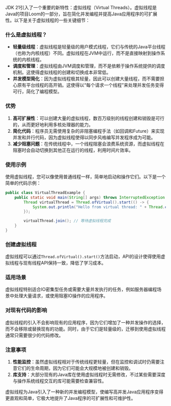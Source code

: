 JDK 21引入了一个重要的新特性：虚拟线程（Virtual Threads）。虚拟线程是Java的项目Loom的一部分，旨在简化并发编程并提高Java应用程序的可扩展性。以下是关于虚拟线程的一些关键细节：

### 什么是虚拟线程？

+ **轻量级线程**：虚拟线程是轻量级的用户模式线程，它们与传统的Java平台线程（也称为内核线程）不同。虚拟线程在JVM中运行，而不是直接映射到操作系统的内核线程。
+ **调度和管理**：虚拟线程由JVM调度和管理，而不是依赖于操作系统提供的调度机制。这使得虚拟线程的创建和切换成本非常低。
+ **并发模型简化**：因为虚拟线程极其轻量，因此可以创建大量线程，而不需要担心原有平台线程的高开销。这使得以“每个请求一个线程”来处理并发任务变得可行，简化了编程模型。

### 优势

1. **高可扩展性**：可以创建大量的虚拟线程，数百万级别的线程创建和销毁是可行的，从而更好地利用多核处理器的能力。
2. **简化代码**：程序员无需使用复杂的非阻塞编程手法（如回调和Future）来实现并发和并行代码，因为虚拟线程使得以同步风格编写并发程序成为可能。
3. **减少阻塞问题**：在传统线程中，一个线程阻塞会浪费系统资源，而虚拟线程在阻塞时会自动切换到其他正在运行的线程，利用时间片效率。

### 使用示例

使用虚拟线程，您可以像使用普通线程一样，简单地启动和操作它们。以下是一个简单的代码示例：

```java
public class VirtualThreadExample {  
    public static void main(String[] args) throws InterruptedException {  
        Thread virtualThread = Thread.ofVirtual().start(() -> {  
            System.out.println("Hello from virtual thread: " + Thread.currentThread());  
        });  

        virtualThread.join(); // 等待虚拟线程完成  
    }  
}
```

### 创建虚拟线程

虚拟线程可以通过`Thread.ofVirtual().start()`方法启动，API的设计使得使用虚拟线程与现有线程API保持一致，降低了学习成本。

### 适用场景

虚拟线程特别适合IO密集型任务或需要大量并发执行的任务，例如服务器编程场景中处理大量请求，或使用阻塞IO操作的应用程序。

### 对现有代码的影响

虚拟线程的引入不会影响现有的应用程序，因为它们增加了一种并发操作的选择，而不会移除或替换现有的功能。同时，由于它们是轻量级的，迁移到使用虚拟线程通常只需要很少的代码修改。

### 注意事项

1. **性能监控**：虽然虚拟线程相对于传统线程更轻量，但在监控和调试时仍需要注意它们的生命周期，因为它们可能会大规模地被创建和销毁。
2. **库支持**：大部分现有的Java库在使用虚拟线程时无需修改，不过某些需要深度与操作系统线程交互的库可能需要检查兼容性。

虚拟线程为Java引入了一种新的并发编程模型，使编写高并发Java应用程序变得更直观和简单，它极大地提升了Java程序的可扩展性和可维护性。
